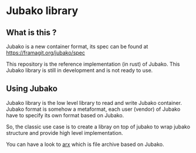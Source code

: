 Jubako library
==============


What is this ?
--------------

Jubako is a new container format, its spec can be found at https://framagit.org/jubako/spec

This repository is the reference implementation (in rust) of Jubako.
This Jubako library is still in development and is not ready to use.


Using Jubako
------------

Jubako library is the low level library to read and write Jubako container.
Jubako format is somehow a metaformat, each user (vendor) of Jubako have to
specify its own format based on Jubako.

So, the classic use case is to create a libray on top of jubako to wrap jubako
structure and provide high level implementation.

You can have a look to [arx](https://framagit.org/jubako/arx) which is file
archive based on Jubako.

